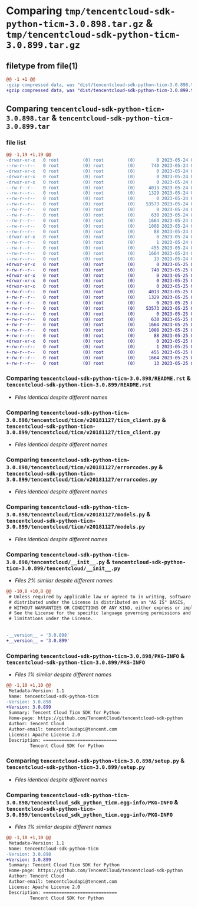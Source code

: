 # Comparing `tmp/tencentcloud-sdk-python-ticm-3.0.898.tar.gz` & `tmp/tencentcloud-sdk-python-ticm-3.0.899.tar.gz`

## filetype from file(1)

```diff
@@ -1 +1 @@
-gzip compressed data, was "dist/tencentcloud-sdk-python-ticm-3.0.898.tar", last modified: Wed May 24 02:08:56 2023, max compression
+gzip compressed data, was "dist/tencentcloud-sdk-python-ticm-3.0.899.tar", last modified: Thu May 25 00:38:33 2023, max compression
```

## Comparing `tencentcloud-sdk-python-ticm-3.0.898.tar` & `tencentcloud-sdk-python-ticm-3.0.899.tar`

### file list

```diff
@@ -1,19 +1,19 @@
-drwxr-xr-x   0 root         (0) root         (0)        0 2023-05-24 02:08:56.000000 tencentcloud-sdk-python-ticm-3.0.898/
--rw-r--r--   0 root         (0) root         (0)      740 2023-05-24 02:08:56.000000 tencentcloud-sdk-python-ticm-3.0.898/README.rst
-drwxr-xr-x   0 root         (0) root         (0)        0 2023-05-24 02:08:56.000000 tencentcloud-sdk-python-ticm-3.0.898/tencentcloud/
-drwxr-xr-x   0 root         (0) root         (0)        0 2023-05-24 02:08:56.000000 tencentcloud-sdk-python-ticm-3.0.898/tencentcloud/ticm/
-drwxr-xr-x   0 root         (0) root         (0)        0 2023-05-24 02:08:56.000000 tencentcloud-sdk-python-ticm-3.0.898/tencentcloud/ticm/v20181127/
--rw-r--r--   0 root         (0) root         (0)     4013 2023-05-24 02:08:56.000000 tencentcloud-sdk-python-ticm-3.0.898/tencentcloud/ticm/v20181127/ticm_client.py
--rw-r--r--   0 root         (0) root         (0)     1329 2023-05-24 02:08:56.000000 tencentcloud-sdk-python-ticm-3.0.898/tencentcloud/ticm/v20181127/errorcodes.py
--rw-r--r--   0 root         (0) root         (0)        0 2023-05-24 02:08:56.000000 tencentcloud-sdk-python-ticm-3.0.898/tencentcloud/ticm/v20181127/__init__.py
--rw-r--r--   0 root         (0) root         (0)    53573 2023-05-24 02:08:56.000000 tencentcloud-sdk-python-ticm-3.0.898/tencentcloud/ticm/v20181127/models.py
--rw-r--r--   0 root         (0) root         (0)        0 2023-05-24 02:08:56.000000 tencentcloud-sdk-python-ticm-3.0.898/tencentcloud/ticm/__init__.py
--rw-r--r--   0 root         (0) root         (0)      630 2023-05-24 02:08:56.000000 tencentcloud-sdk-python-ticm-3.0.898/tencentcloud/__init__.py
--rw-r--r--   0 root         (0) root         (0)     1664 2023-05-24 02:08:56.000000 tencentcloud-sdk-python-ticm-3.0.898/PKG-INFO
--rw-r--r--   0 root         (0) root         (0)     1008 2023-05-24 02:08:56.000000 tencentcloud-sdk-python-ticm-3.0.898/setup.py
--rw-r--r--   0 root         (0) root         (0)       88 2023-05-24 02:08:56.000000 tencentcloud-sdk-python-ticm-3.0.898/setup.cfg
-drwxr-xr-x   0 root         (0) root         (0)        0 2023-05-24 02:08:56.000000 tencentcloud-sdk-python-ticm-3.0.898/tencentcloud_sdk_python_ticm.egg-info/
--rw-r--r--   0 root         (0) root         (0)        1 2023-05-24 02:08:56.000000 tencentcloud-sdk-python-ticm-3.0.898/tencentcloud_sdk_python_ticm.egg-info/dependency_links.txt
--rw-r--r--   0 root         (0) root         (0)      455 2023-05-24 02:08:56.000000 tencentcloud-sdk-python-ticm-3.0.898/tencentcloud_sdk_python_ticm.egg-info/SOURCES.txt
--rw-r--r--   0 root         (0) root         (0)     1664 2023-05-24 02:08:56.000000 tencentcloud-sdk-python-ticm-3.0.898/tencentcloud_sdk_python_ticm.egg-info/PKG-INFO
--rw-r--r--   0 root         (0) root         (0)       13 2023-05-24 02:08:56.000000 tencentcloud-sdk-python-ticm-3.0.898/tencentcloud_sdk_python_ticm.egg-info/top_level.txt
+drwxr-xr-x   0 root         (0) root         (0)        0 2023-05-25 00:38:33.000000 tencentcloud-sdk-python-ticm-3.0.899/
+-rw-r--r--   0 root         (0) root         (0)      740 2023-05-25 00:38:32.000000 tencentcloud-sdk-python-ticm-3.0.899/README.rst
+drwxr-xr-x   0 root         (0) root         (0)        0 2023-05-25 00:38:33.000000 tencentcloud-sdk-python-ticm-3.0.899/tencentcloud/
+drwxr-xr-x   0 root         (0) root         (0)        0 2023-05-25 00:38:33.000000 tencentcloud-sdk-python-ticm-3.0.899/tencentcloud/ticm/
+drwxr-xr-x   0 root         (0) root         (0)        0 2023-05-25 00:38:33.000000 tencentcloud-sdk-python-ticm-3.0.899/tencentcloud/ticm/v20181127/
+-rw-r--r--   0 root         (0) root         (0)     4013 2023-05-25 00:38:32.000000 tencentcloud-sdk-python-ticm-3.0.899/tencentcloud/ticm/v20181127/ticm_client.py
+-rw-r--r--   0 root         (0) root         (0)     1329 2023-05-25 00:38:32.000000 tencentcloud-sdk-python-ticm-3.0.899/tencentcloud/ticm/v20181127/errorcodes.py
+-rw-r--r--   0 root         (0) root         (0)        0 2023-05-25 00:38:32.000000 tencentcloud-sdk-python-ticm-3.0.899/tencentcloud/ticm/v20181127/__init__.py
+-rw-r--r--   0 root         (0) root         (0)    53573 2023-05-25 00:38:32.000000 tencentcloud-sdk-python-ticm-3.0.899/tencentcloud/ticm/v20181127/models.py
+-rw-r--r--   0 root         (0) root         (0)        0 2023-05-25 00:38:32.000000 tencentcloud-sdk-python-ticm-3.0.899/tencentcloud/ticm/__init__.py
+-rw-r--r--   0 root         (0) root         (0)      630 2023-05-25 00:38:32.000000 tencentcloud-sdk-python-ticm-3.0.899/tencentcloud/__init__.py
+-rw-r--r--   0 root         (0) root         (0)     1664 2023-05-25 00:38:33.000000 tencentcloud-sdk-python-ticm-3.0.899/PKG-INFO
+-rw-r--r--   0 root         (0) root         (0)     1008 2023-05-25 00:38:32.000000 tencentcloud-sdk-python-ticm-3.0.899/setup.py
+-rw-r--r--   0 root         (0) root         (0)       88 2023-05-25 00:38:33.000000 tencentcloud-sdk-python-ticm-3.0.899/setup.cfg
+drwxr-xr-x   0 root         (0) root         (0)        0 2023-05-25 00:38:33.000000 tencentcloud-sdk-python-ticm-3.0.899/tencentcloud_sdk_python_ticm.egg-info/
+-rw-r--r--   0 root         (0) root         (0)        1 2023-05-25 00:38:33.000000 tencentcloud-sdk-python-ticm-3.0.899/tencentcloud_sdk_python_ticm.egg-info/dependency_links.txt
+-rw-r--r--   0 root         (0) root         (0)      455 2023-05-25 00:38:33.000000 tencentcloud-sdk-python-ticm-3.0.899/tencentcloud_sdk_python_ticm.egg-info/SOURCES.txt
+-rw-r--r--   0 root         (0) root         (0)     1664 2023-05-25 00:38:33.000000 tencentcloud-sdk-python-ticm-3.0.899/tencentcloud_sdk_python_ticm.egg-info/PKG-INFO
+-rw-r--r--   0 root         (0) root         (0)       13 2023-05-25 00:38:33.000000 tencentcloud-sdk-python-ticm-3.0.899/tencentcloud_sdk_python_ticm.egg-info/top_level.txt
```

### Comparing `tencentcloud-sdk-python-ticm-3.0.898/README.rst` & `tencentcloud-sdk-python-ticm-3.0.899/README.rst`

 * *Files identical despite different names*

### Comparing `tencentcloud-sdk-python-ticm-3.0.898/tencentcloud/ticm/v20181127/ticm_client.py` & `tencentcloud-sdk-python-ticm-3.0.899/tencentcloud/ticm/v20181127/ticm_client.py`

 * *Files identical despite different names*

### Comparing `tencentcloud-sdk-python-ticm-3.0.898/tencentcloud/ticm/v20181127/errorcodes.py` & `tencentcloud-sdk-python-ticm-3.0.899/tencentcloud/ticm/v20181127/errorcodes.py`

 * *Files identical despite different names*

### Comparing `tencentcloud-sdk-python-ticm-3.0.898/tencentcloud/ticm/v20181127/models.py` & `tencentcloud-sdk-python-ticm-3.0.899/tencentcloud/ticm/v20181127/models.py`

 * *Files identical despite different names*

### Comparing `tencentcloud-sdk-python-ticm-3.0.898/tencentcloud/__init__.py` & `tencentcloud-sdk-python-ticm-3.0.899/tencentcloud/__init__.py`

 * *Files 2% similar despite different names*

```diff
@@ -10,8 +10,8 @@
 # Unless required by applicable law or agreed to in writing, software
 # distributed under the License is distributed on an "AS IS" BASIS,
 # WITHOUT WARRANTIES OR CONDITIONS OF ANY KIND, either express or implied.
 # See the License for the specific language governing permissions and
 # limitations under the License.
 
 
-__version__ = '3.0.898'
+__version__ = '3.0.899'
```

### Comparing `tencentcloud-sdk-python-ticm-3.0.898/PKG-INFO` & `tencentcloud-sdk-python-ticm-3.0.899/PKG-INFO`

 * *Files 1% similar despite different names*

```diff
@@ -1,10 +1,10 @@
 Metadata-Version: 1.1
 Name: tencentcloud-sdk-python-ticm
-Version: 3.0.898
+Version: 3.0.899
 Summary: Tencent Cloud Ticm SDK for Python
 Home-page: https://github.com/TencentCloud/tencentcloud-sdk-python
 Author: Tencent Cloud
 Author-email: tencentcloudapi@tencent.com
 License: Apache License 2.0
 Description: ============================
         Tencent Cloud SDK for Python
```

### Comparing `tencentcloud-sdk-python-ticm-3.0.898/setup.py` & `tencentcloud-sdk-python-ticm-3.0.899/setup.py`

 * *Files identical despite different names*

### Comparing `tencentcloud-sdk-python-ticm-3.0.898/tencentcloud_sdk_python_ticm.egg-info/PKG-INFO` & `tencentcloud-sdk-python-ticm-3.0.899/tencentcloud_sdk_python_ticm.egg-info/PKG-INFO`

 * *Files 1% similar despite different names*

```diff
@@ -1,10 +1,10 @@
 Metadata-Version: 1.1
 Name: tencentcloud-sdk-python-ticm
-Version: 3.0.898
+Version: 3.0.899
 Summary: Tencent Cloud Ticm SDK for Python
 Home-page: https://github.com/TencentCloud/tencentcloud-sdk-python
 Author: Tencent Cloud
 Author-email: tencentcloudapi@tencent.com
 License: Apache License 2.0
 Description: ============================
         Tencent Cloud SDK for Python
```

